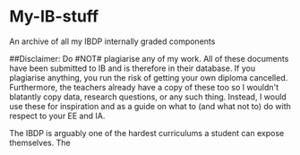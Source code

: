 # My-IB-stuff
An archive of all my IBDP internally graded components 

##Disclaimer: Do #NOT# plagiarise any of my work. All of these documents have been submitted to IB and is therefore in their database. If you plagiarise anything, you run the risk of getting your own diploma cancelled. Furthermore, the teachers already have a copy of these too so I wouldn't blatantly copy data, research questions, or any such thing. Instead, I would use these for inspiration and as a guide on what to (and what not to) do with respect to your EE and IA.

The IBDP is arguably one of the hardest curriculums a student can expose themselves. The 
